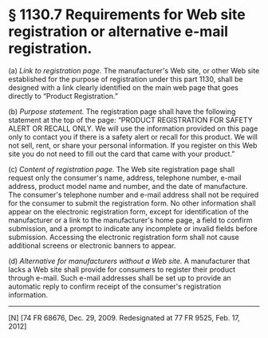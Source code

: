 # § 1130.7   Requirements for Web site registration or alternative e-mail registration.

(a) *Link to registration page.* The manufacturer's Web site, or other Web site established for the purpose of registration under this part 1130, shall be designed with a link clearly identified on the main web page that goes directly to “Product Registration.”


(b) *Purpose statement.* The registration page shall have the following statement at the top of the page: “PRODUCT REGISTRATION FOR SAFETY ALERT OR RECALL ONLY. We will use the information provided on this page only to contact you if there is a safety alert or recall for this product. We will not sell, rent, or share your personal information. If you register on this Web site you do not need to fill out the card that came with your product.”


(c) *Content of registration page.* The Web site registration page shall request only the consumer's name, address, telephone number, e-mail address, product model name and number, and the date of manufacture. The consumer's telephone number and e-mail address shall not be required for the consumer to submit the registration form. No other information shall appear on the electronic registration form, except for identification of the manufacturer or a link to the manufacturer's home page, a field to confirm submission, and a prompt to indicate any incomplete or invalid fields before submission. Accessing the electronic registration form shall not cause additional screens or electronic banners to appear.


(d) *Alternative for manufacturers without a Web site.* A manufacturer that lacks a Web site shall provide for consumers to register their product through e-mail. Such e-mail addresses shall be set up to provide an automatic reply to confirm receipt of the consumer's registration information.



---

[N] [74 FR 68676, Dec. 29, 2009. Redesignated at 77 FR 9525, Feb. 17, 2012]




